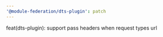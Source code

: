 ```yaml
---
'@module-federation/dts-plugin': patch
---
```


feat(dts-plugin): support pass headers when request types url
